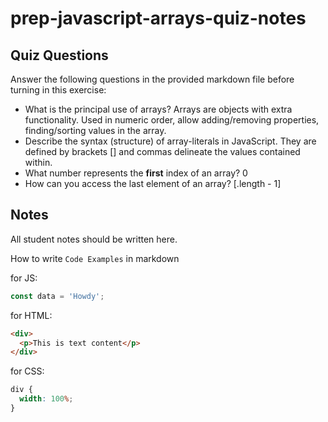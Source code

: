 # prep-javascript-arrays-quiz-notes

## Quiz Questions

Answer the following questions in the provided markdown file before turning in this exercise:

- What is the principal use of arrays?
  Arrays are objects with extra functionality. Used in numeric order, allow adding/removing properties, finding/sorting values in the array.
- Describe the syntax (structure) of array-literals in JavaScript.
  They are defined by brackets [] and commas delineate the values contained within.
- What number represents the **first** index of an array?
  0
- How can you access the last element of an array?
  [.length - 1]

## Notes

All student notes should be written here.

How to write `Code Examples` in markdown

for JS:

```javascript
const data = 'Howdy';
```

for HTML:

```html
<div>
  <p>This is text content</p>
</div>
```

for CSS:

```css
div {
  width: 100%;
}
```
